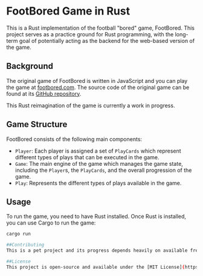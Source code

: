 # FootBored Game in Rust

This is a Rust implementation of the football "bored" game, FootBored. This project serves as a practice ground for Rust programming, with the long-term goal of potentially acting as the backend for the web-based version of the game. 

## Background

The original game of FootBored is written in JavaScript and you can play the game at [footbored.com](https://footbored.com). The source code of the original game can be found at its [GitHub repository](https://github.com/SAMulation/fbg-5.1).

This Rust reimagination of the game is currently a work in progress.

## Game Structure

FootBored consists of the following main components:

- `Player`: Each player is assigned a set of `PlayCards` which represent different types of plays that can be executed in the game.
- `Game`: The main engine of the game which manages the game state, including the `Player`s, the `PlayCards`, and the overall progression of the game.
- `Play`: Represents the different types of plays available in the game.

## Usage

To run the game, you need to have Rust installed. Once Rust is installed, you can use Cargo to run the game:

```bash
cargo run

##Contributing
This is a pet project and its progress depends heavily on available free time. Contributions are welcome, though! Feel free to open issues or pull requests.

##License
This project is open-source and available under the [MIT License](https://www.mit.edu/~amini/LICENSE.md).